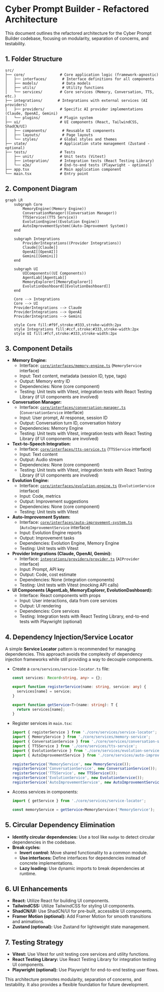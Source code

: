 # Cyber Prompt Builder - Refactored Architecture

This document outlines the refactored architecture for the Cyber Prompt Builder codebase, focusing on modularity, separation of concerns, and testability.

## 1. Folder Structure

```
src/
├── core/                # Core application logic (framework-agnostic)
│   ├── interfaces/       # Interface definitions for all components
│   ├── models/           # Data models
│   ├── utils/            # Utility functions
│   └── services/        # Core services (Memory, Conversation, TTS, etc.)
├── integrations/       # Integrations with external services (AI providers)
│   ├── providers/       # Specific AI provider implementations (Claude, OpenAI, Gemini)
│   └── plugins/         # Plugin system
├── ui/                  # UI components (React, TailwindCSS, ShadCN/UI)
│   ├── components/       # Reusable UI components
│   ├── layouts/          # Page layouts
│   └── styles/          # Global styles and themes
├── state/               # Application state management (Zustand - optional)
├── tests/               # Tests
│   ├── unit/            # Unit tests (Vitest)
│   ├── integration/     # Integration tests (React Testing Library)
│   └── e2e/             # End-to-end tests (Playwright - optional)
├── app.tsx              # Main application component
└── main.tsx             # Entry point
```

## 2. Component Diagram

```mermaid
graph LR
    subgraph Core
        MemoryEngine((Memory Engine))
        ConversationManager((Conversation Manager))
        TTSService((TTS Service))
        EvolutionEngine((Evolution Engine))
        AutoImprovementSystem((Auto-Improvement System))
    end

    subgraph Integrations
        ProviderIntegrations((Provider Integrations))
        Claude[[Claude]]
        OpenAI[[OpenAI]]
        Gemini[[Gemini]]
    end

    subgraph UI
        UIComponents((UI Components))
        AgentLab[[AgentLab]]
        MemoryExplorer[[MemoryExplorer]]
        EvolutionDashboard[[EvolutionDashboard]]
    end

    Core --> Integrations
    Core --> UI
    ProviderIntegrations --> Claude
    ProviderIntegrations --> OpenAI
    ProviderIntegrations --> Gemini

    style Core fill:#f9f,stroke:#333,stroke-width:2px
    style Integrations fill:#ccf,stroke:#333,stroke-width:2px
    style UI fill:#fcf,stroke:#333,stroke-width:2px
```

## 3. Component Details

*   **Memory Engine:**
    *   Interface: [`core/interfaces/memory-engine.ts`](relative/file/path.ext:line) (`MemoryService` interface)
    *   Input: Text content, metadata (session ID, type, tags)
    *   Output: Memory entry ID
    *   Dependencies: None (core component)
    *   Testing: Unit tests with Vitest, integration tests with React Testing Library (if UI components are involved)
*   **Conversation Manager:**
    *   Interface: [`core/interfaces/conversation-manager.ts`](relative/file/path.ext:line) (`ConversationService` interface)
    *   Input: User prompt, AI response, session ID
    *   Output: Conversation turn ID, conversation history
    *   Dependencies: Memory Engine
    *   Testing: Unit tests with Vitest, integration tests with React Testing Library (if UI components are involved)
*   **Text-to-Speech Integration:**
    *   Interface: [`core/interfaces/tts-service.ts`](relative/file/path.ext:line) (`TTSService` interface)
    *   Input: Text content
    *   Output: Audio stream
    *   Dependencies: None (core component)
    *   Testing: Unit tests with Vitest, integration tests with React Testing Library (if UI components are involved)
*   **Evolution Engine:**
    *   Interface: [`core/interfaces/evolution-engine.ts`](relative/file/path.ext:line) (`EvolutionService` interface)
    *   Input: Code, metrics
    *   Output: Improvement suggestions
    *   Dependencies: None (core component)
    *   Testing: Unit tests with Vitest
*   **Auto-Improvement System:**
    *   Interface: [`core/interfaces/auto-improvement-system.ts`](relative/file/path.ext:line) (`AutoImprovementService` interface)
    *   Input: Evolution Engine reports
    *   Output: Improvement tasks
    *   Dependencies: Evolution Engine, Memory Engine
    *   Testing: Unit tests with Vitest
*   **Provider Integrations (Claude, OpenAI, Gemini):**
    *   Interface: [`integrations/providers/provider.ts`](relative/file/path.ext:line) (`AIProvider` interface)
    *   Input: Prompt, API key
    *   Output: Code, cost estimate
    *   Dependencies: None (integration components)
    *   Testing: Unit tests with Vitest (mocking API calls)
*   **UI Components (AgentLab, MemoryExplorer, EvolutionDashboard):**
    *   Interface: React components with props
    *   Input: User interactions, data from core services
    *   Output: UI rendering
    *   Dependencies: Core services
    *   Testing: Integration tests with React Testing Library, end-to-end tests with Playwright (optional)

## 4. Dependency Injection/Service Locator

A simple **Service Locator** pattern is recommended for managing dependencies. This approach avoids the complexity of dependency injection frameworks while still providing a way to decouple components.

*   Create a `core/services/service-locator.ts` file:

    ```typescript
    const services: Record<string, any> = {};

    export function registerService(name: string, service: any) {
      services[name] = service;
    }

    export function getService<T>(name: string): T {
      return services[name];
    }
    ```

*   Register services in `main.tsx`:

    ```typescript
    import { registerService } from './core/services/service-locator';
    import { MemoryService } from './core/services/memory-service';
    import { ConversationService } from './core/services/conversation-service';
    import { TTSService } from './core/services/tts-service';
    import { EvolutionService } from './core/services/evolution-service';
    import { AutoImprovementService } from './core/services/auto-improvement-service';

    registerService('MemoryService', new MemoryService());
    registerService('ConversationService', new ConversationService());
    registerService('TTSService', new TTSService());
    registerService('EvolutionService', new EvolutionService());
    registerService('AutoImprovementService', new AutoImprovementService());
    ```

*   Access services in components:

    ```typescript
    import { getService } from './core/services/service-locator';

    const memoryService = getService<MemoryService>('MemoryService');
    ```

## 5. Circular Dependency Elimination

*   **Identify circular dependencies:** Use a tool like `madge` to detect circular dependencies in the codebase.
*   **Break cycles:**
    *   **Invert control:** Move shared functionality to a common module.
    *   **Use interfaces:** Define interfaces for dependencies instead of concrete implementations.
    *   **Lazy loading:** Use dynamic imports to break dependencies at runtime.

## 6. UI Enhancements

*   **React:** Utilize React for building UI components.
*   **TailwindCSS:** Utilize TailwindCSS for styling UI components.
*   **ShadCN/UI:** Use ShadCN/UI for pre-built, accessible UI components.
*   **Framer Motion (optional):** Add Framer Motion for smooth transitions and animations.
*   **Zustand (optional):** Use Zustand for lightweight state management.

## 7. Testing Strategy

*   **Vitest:** Use Vitest for unit testing core services and utility functions.
*   **React Testing Library:** Use React Testing Library for integration testing UI components.
*   **Playwright (optional):** Use Playwright for end-to-end testing user flows.

This architecture promotes modularity, separation of concerns, and testability. It also provides a flexible foundation for future development.